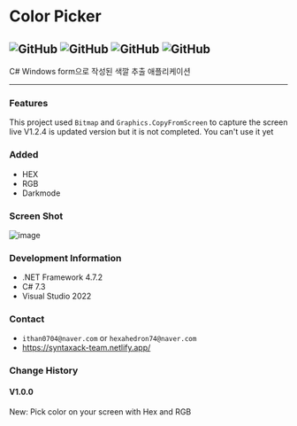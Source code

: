 # Color Picker
![GitHub](https://img.shields.io/badge/developer-gloomn-blue)
![GitHub](https://img.shields.io/github/license/gloomn/Color-Picker)
![GitHub](https://img.shields.io/github/languages/top/gloomn/Color-Picker)
![GitHub](https://img.shields.io/github/languages/code-size/gloomn/Color-Picker)
---
 C# Windows form으로 작성된 색깔 추출 애플리케이션
 
 ---
 ### Features
 This project used ```Bitmap``` and ```Graphics.CopyFromScreen``` to capture the screen live
 V1.2.4 is updated version but it is not completed. You can't use it yet
 
 ### Added
 * HEX
 * RGB
 * Darkmode

### Screen Shot
![image](https://user-images.githubusercontent.com/86612194/166908233-0f3134f0-8856-424d-9b9a-fca2301859a4.png)

### Development Information
* .NET Framework 4.7.2
* C# 7.3
* Visual Studio 2022

### Contact
* ```ithan0704@naver.com``` or ```hexahedron74@naver.com```
* https://syntaxack-team.netlify.app/

### Change History
#### V1.0.0
New: Pick color on your screen with Hex and RGB
